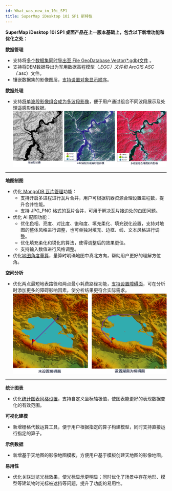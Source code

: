 ```yaml
---
id: What_was_new_in_10i_SP1
title: SuperMap iDesktop 10i SP1 新特性
---
```

**SuperMap iDesktop 10i SP1 桌面产品在上一版本基础上，包含以下新增功能和优化之处：**

**数据管理**

  * 支持将[多个数据集同时导出至 File GeoDatabase Vector(*.gdb)文件](../../tutorial/DataProcessing/DataConversion/ExportData) 。
  * 支持将DEM数据导出为军用数据高程模型（*.EGC）文件和 ArcGIS ASC（*.asc）文件。
  * 镶嵌数据集的影像图层，[支持设置对象显示顺序](../../tutorial/DataProcessing/DataManagement/MosaicDatasetView)。

**数据处理**

  * 支持[将单波段影像组合成为多波段影像](../../tutorial/DataProcessing/DataManagement/DTgroupDiaImage)，便于用户通过组合不同波段展示及处理遥感影像数据。
![](../img/CompositeBands.png)  
---  

**地图制图**

  * 优化[ MongoDB 瓦片管理](../../tutorial/MapTiles/MongoDBTilesManger)功能：
    * 支持开启多进程进行瓦片合并，用户可根据机器资源合理设置进程数，提升合并性能。
    * 支持 JPG_PNG 格式的瓦片合并，可用于解决瓦片接边处的白图问题。
  * 优化 AI 配图功能：
    * 优化色相、亮度、对比度、饱和度、填充柔化、填充锐化设置，支持对地图的整体风格进行调整，也可单独对填充、边框、线、文本风格进行调整。
    * 优化填充柔化和锐化的算法，使得调整后的效果更佳。
    * 支持输入数值进行风格调整。
  * 优化[地图角度量算](../../tutorial/Visualization/Interaction/Measuregroup)，量算时明确地图中真北方向，帮助用户更好的理解方位角。

**空间分析**

  * 优化两点最短地表路径和两点最小耗费路径功能，[支持设置障碍面](../../tutorial/Analyst/Raster/Distance/TwoPointDis)，可在分析时添加更多的障碍影响因素，使分析结果更符合实际需求。
![](../img/PolygonBarriers2.png)  
---  

**统计图表**

  * 优化[统计图表风格设置](../../tutorial/DataMining/Diagrams/CreateDiagram)，支持自定义坐标轴极值，使图表能更好的表现数据变化的有效范围。 

**可视化建模**

  * 新增栅格代数运算工具，便于用户根据指定的算子构建模型，同时支持直接运行指定的算子。

**示例数据**

  * 新增基于天地图的影像地图模板，方便用户基于模板创建天地图的影像地图。

**易用性**

  * 优化关联浏览光标效果，使光标显示更明显；同时优化了场景中存在地形、模型等建筑物时光标被遮挡等问题，提升了功能的易用性。

